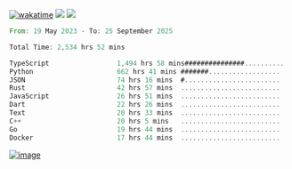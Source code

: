 [![wakatime](https://wakatime.com/badge/user/00eead22-fb14-4dd0-ab8a-3625cafbd50d.svg)](https://wakatime.com/@00eead22-fb14-4dd0-ab8a-3625cafbd50d)
![](https://komarev.com/ghpvc/?username=flatypus)
![](https://pixel.flatypus.me/flatypus?type=tracker)
<!--START_SECTION:waka-->

```rust
From: 19 May 2023 - To: 25 September 2025

Total Time: 2,534 hrs 52 mins

TypeScript                 1,494 hrs 58 mins###############..........   58.65 %
Python                     662 hrs 41 mins #######..................   26.00 %
JSON                       74 hrs 16 mins  #........................   02.91 %
Rust                       42 hrs 57 mins  .........................   01.69 %
JavaScript                 26 hrs 51 mins  .........................   01.05 %
Dart                       22 hrs 26 mins  .........................   00.88 %
Text                       20 hrs 33 mins  .........................   00.81 %
C++                        20 hrs 5 mins   .........................   00.79 %
Go                         19 hrs 44 mins  .........................   00.77 %
Docker                     17 hrs 44 mins  .........................   00.70 %
```

<!--END_SECTION:waka-->
[<img alt="image" src="https://github.com/flatypus/flatypus/assets/68029599/0a302dc1-501c-43a0-ae8d-37ec4817f3bd">](https://flatypus.me)

